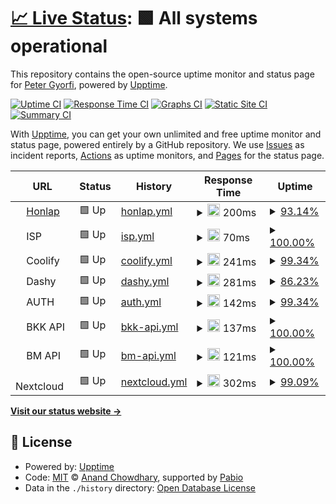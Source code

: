 # [📈 Live Status](https://status.apgyorfi.dev): <!--live status--> **🟩 All systems operational**

This repository contains the open-source uptime monitor and status page for [Peter Gyorfi](https://apgyorfi.dev), powered by [Upptime](https://github.com/upptime/upptime).

[![Uptime CI](https://github.com/apgyorfi/services-monitor/workflows/Uptime%20CI/badge.svg)](https://github.com/apgyorfi/services-monitor/actions?query=workflow%3A%22Uptime+CI%22)
[![Response Time CI](https://github.com/apgyorfi/services-monitor/workflows/Response%20Time%20CI/badge.svg)](https://github.com/apgyorfi/services-monitor/actions?query=workflow%3A%22Response+Time+CI%22)
[![Graphs CI](https://github.com/apgyorfi/services-monitor/workflows/Graphs%20CI/badge.svg)](https://github.com/apgyorfi/services-monitor/actions?query=workflow%3A%22Graphs+CI%22)
[![Static Site CI](https://github.com/apgyorfi/services-monitor/workflows/Static%20Site%20CI/badge.svg)](https://github.com/apgyorfi/services-monitor/actions?query=workflow%3A%22Static+Site+CI%22)
[![Summary CI](https://github.com/apgyorfi/services-monitor/workflows/Summary%20CI/badge.svg)](https://github.com/apgyorfi/services-monitor/actions?query=workflow%3A%22Summary+CI%22)

With [Upptime](https://upptime.js.org), you can get your own unlimited and free uptime monitor and status page, powered entirely by a GitHub repository. We use [Issues](https://github.com/apgyorfi/services-monitor/issues) as incident reports, [Actions](https://github.com/apgyorfi/services-monitor/actions) as uptime monitors, and [Pages](https://status.apgyorfi.dev) for the status page.

<!--start: status pages-->
<!-- This summary is generated by Upptime (https://github.com/upptime/upptime) -->
<!-- Do not edit this manually, your changes will be overwritten -->
<!-- prettier-ignore -->
| URL | Status | History | Response Time | Uptime |
| --- | ------ | ------- | ------------- | ------ |
| <img alt="" src="https://icons.duckduckgo.com/ip3/apgyorfi.dev.ico" height="13"> [Honlap](https://apgyorfi.dev) | 🟩 Up | [honlap.yml](https://github.com/apgyorfi/services-monitor/commits/HEAD/history/honlap.yml) | <details><summary><img alt="Response time graph" src="./graphs/honlap/response-time-week.png" height="20"> 200ms</summary><br><a href="https://status.apgyorfi.dev/history/honlap"><img alt="Response time 200" src="https://img.shields.io/endpoint?url=https%3A%2F%2Fraw.githubusercontent.com%2Fapgyorfi%2Fservices-monitor%2FHEAD%2Fapi%2Fhonlap%2Fresponse-time.json"></a><br><a href="https://status.apgyorfi.dev/history/honlap"><img alt="24-hour response time 152" src="https://img.shields.io/endpoint?url=https%3A%2F%2Fraw.githubusercontent.com%2Fapgyorfi%2Fservices-monitor%2FHEAD%2Fapi%2Fhonlap%2Fresponse-time-day.json"></a><br><a href="https://status.apgyorfi.dev/history/honlap"><img alt="7-day response time 200" src="https://img.shields.io/endpoint?url=https%3A%2F%2Fraw.githubusercontent.com%2Fapgyorfi%2Fservices-monitor%2FHEAD%2Fapi%2Fhonlap%2Fresponse-time-week.json"></a><br><a href="https://status.apgyorfi.dev/history/honlap"><img alt="30-day response time 200" src="https://img.shields.io/endpoint?url=https%3A%2F%2Fraw.githubusercontent.com%2Fapgyorfi%2Fservices-monitor%2FHEAD%2Fapi%2Fhonlap%2Fresponse-time-month.json"></a><br><a href="https://status.apgyorfi.dev/history/honlap"><img alt="1-year response time 200" src="https://img.shields.io/endpoint?url=https%3A%2F%2Fraw.githubusercontent.com%2Fapgyorfi%2Fservices-monitor%2FHEAD%2Fapi%2Fhonlap%2Fresponse-time-year.json"></a></details> | <details><summary><a href="https://status.apgyorfi.dev/history/honlap">93.14%</a></summary><a href="https://status.apgyorfi.dev/history/honlap"><img alt="All-time uptime 93.14%" src="https://img.shields.io/endpoint?url=https%3A%2F%2Fraw.githubusercontent.com%2Fapgyorfi%2Fservices-monitor%2FHEAD%2Fapi%2Fhonlap%2Fuptime.json"></a><br><a href="https://status.apgyorfi.dev/history/honlap"><img alt="24-hour uptime 91.01%" src="https://img.shields.io/endpoint?url=https%3A%2F%2Fraw.githubusercontent.com%2Fapgyorfi%2Fservices-monitor%2FHEAD%2Fapi%2Fhonlap%2Fuptime-day.json"></a><br><a href="https://status.apgyorfi.dev/history/honlap"><img alt="7-day uptime 93.14%" src="https://img.shields.io/endpoint?url=https%3A%2F%2Fraw.githubusercontent.com%2Fapgyorfi%2Fservices-monitor%2FHEAD%2Fapi%2Fhonlap%2Fuptime-week.json"></a><br><a href="https://status.apgyorfi.dev/history/honlap"><img alt="30-day uptime 93.14%" src="https://img.shields.io/endpoint?url=https%3A%2F%2Fraw.githubusercontent.com%2Fapgyorfi%2Fservices-monitor%2FHEAD%2Fapi%2Fhonlap%2Fuptime-month.json"></a><br><a href="https://status.apgyorfi.dev/history/honlap"><img alt="1-year uptime 93.14%" src="https://img.shields.io/endpoint?url=https%3A%2F%2Fraw.githubusercontent.com%2Fapgyorfi%2Fservices-monitor%2FHEAD%2Fapi%2Fhonlap%2Fuptime-year.json"></a></details>
| <img alt="" src="https://icons.duckduckgo.com/ip3/null.ico" height="13"> ISP | 🟩 Up | [isp.yml](https://github.com/apgyorfi/services-monitor/commits/HEAD/history/isp.yml) | <details><summary><img alt="Response time graph" src="./graphs/isp/response-time-week.png" height="20"> 70ms</summary><br><a href="https://status.apgyorfi.dev/history/isp"><img alt="Response time 70" src="https://img.shields.io/endpoint?url=https%3A%2F%2Fraw.githubusercontent.com%2Fapgyorfi%2Fservices-monitor%2FHEAD%2Fapi%2Fisp%2Fresponse-time.json"></a><br><a href="https://status.apgyorfi.dev/history/isp"><img alt="24-hour response time 36" src="https://img.shields.io/endpoint?url=https%3A%2F%2Fraw.githubusercontent.com%2Fapgyorfi%2Fservices-monitor%2FHEAD%2Fapi%2Fisp%2Fresponse-time-day.json"></a><br><a href="https://status.apgyorfi.dev/history/isp"><img alt="7-day response time 70" src="https://img.shields.io/endpoint?url=https%3A%2F%2Fraw.githubusercontent.com%2Fapgyorfi%2Fservices-monitor%2FHEAD%2Fapi%2Fisp%2Fresponse-time-week.json"></a><br><a href="https://status.apgyorfi.dev/history/isp"><img alt="30-day response time 70" src="https://img.shields.io/endpoint?url=https%3A%2F%2Fraw.githubusercontent.com%2Fapgyorfi%2Fservices-monitor%2FHEAD%2Fapi%2Fisp%2Fresponse-time-month.json"></a><br><a href="https://status.apgyorfi.dev/history/isp"><img alt="1-year response time 70" src="https://img.shields.io/endpoint?url=https%3A%2F%2Fraw.githubusercontent.com%2Fapgyorfi%2Fservices-monitor%2FHEAD%2Fapi%2Fisp%2Fresponse-time-year.json"></a></details> | <details><summary><a href="https://status.apgyorfi.dev/history/isp">100.00%</a></summary><a href="https://status.apgyorfi.dev/history/isp"><img alt="All-time uptime 100.00%" src="https://img.shields.io/endpoint?url=https%3A%2F%2Fraw.githubusercontent.com%2Fapgyorfi%2Fservices-monitor%2FHEAD%2Fapi%2Fisp%2Fuptime.json"></a><br><a href="https://status.apgyorfi.dev/history/isp"><img alt="24-hour uptime 100.00%" src="https://img.shields.io/endpoint?url=https%3A%2F%2Fraw.githubusercontent.com%2Fapgyorfi%2Fservices-monitor%2FHEAD%2Fapi%2Fisp%2Fuptime-day.json"></a><br><a href="https://status.apgyorfi.dev/history/isp"><img alt="7-day uptime 100.00%" src="https://img.shields.io/endpoint?url=https%3A%2F%2Fraw.githubusercontent.com%2Fapgyorfi%2Fservices-monitor%2FHEAD%2Fapi%2Fisp%2Fuptime-week.json"></a><br><a href="https://status.apgyorfi.dev/history/isp"><img alt="30-day uptime 100.00%" src="https://img.shields.io/endpoint?url=https%3A%2F%2Fraw.githubusercontent.com%2Fapgyorfi%2Fservices-monitor%2FHEAD%2Fapi%2Fisp%2Fuptime-month.json"></a><br><a href="https://status.apgyorfi.dev/history/isp"><img alt="1-year uptime 100.00%" src="https://img.shields.io/endpoint?url=https%3A%2F%2Fraw.githubusercontent.com%2Fapgyorfi%2Fservices-monitor%2FHEAD%2Fapi%2Fisp%2Fuptime-year.json"></a></details>
| <img alt="" src="https://icons.duckduckgo.com/ip3/null.ico" height="13"> Coolify | 🟩 Up | [coolify.yml](https://github.com/apgyorfi/services-monitor/commits/HEAD/history/coolify.yml) | <details><summary><img alt="Response time graph" src="./graphs/coolify/response-time-week.png" height="20"> 241ms</summary><br><a href="https://status.apgyorfi.dev/history/coolify"><img alt="Response time 241" src="https://img.shields.io/endpoint?url=https%3A%2F%2Fraw.githubusercontent.com%2Fapgyorfi%2Fservices-monitor%2FHEAD%2Fapi%2Fcoolify%2Fresponse-time.json"></a><br><a href="https://status.apgyorfi.dev/history/coolify"><img alt="24-hour response time 224" src="https://img.shields.io/endpoint?url=https%3A%2F%2Fraw.githubusercontent.com%2Fapgyorfi%2Fservices-monitor%2FHEAD%2Fapi%2Fcoolify%2Fresponse-time-day.json"></a><br><a href="https://status.apgyorfi.dev/history/coolify"><img alt="7-day response time 241" src="https://img.shields.io/endpoint?url=https%3A%2F%2Fraw.githubusercontent.com%2Fapgyorfi%2Fservices-monitor%2FHEAD%2Fapi%2Fcoolify%2Fresponse-time-week.json"></a><br><a href="https://status.apgyorfi.dev/history/coolify"><img alt="30-day response time 241" src="https://img.shields.io/endpoint?url=https%3A%2F%2Fraw.githubusercontent.com%2Fapgyorfi%2Fservices-monitor%2FHEAD%2Fapi%2Fcoolify%2Fresponse-time-month.json"></a><br><a href="https://status.apgyorfi.dev/history/coolify"><img alt="1-year response time 241" src="https://img.shields.io/endpoint?url=https%3A%2F%2Fraw.githubusercontent.com%2Fapgyorfi%2Fservices-monitor%2FHEAD%2Fapi%2Fcoolify%2Fresponse-time-year.json"></a></details> | <details><summary><a href="https://status.apgyorfi.dev/history/coolify">99.34%</a></summary><a href="https://status.apgyorfi.dev/history/coolify"><img alt="All-time uptime 99.34%" src="https://img.shields.io/endpoint?url=https%3A%2F%2Fraw.githubusercontent.com%2Fapgyorfi%2Fservices-monitor%2FHEAD%2Fapi%2Fcoolify%2Fuptime.json"></a><br><a href="https://status.apgyorfi.dev/history/coolify"><img alt="24-hour uptime 100.00%" src="https://img.shields.io/endpoint?url=https%3A%2F%2Fraw.githubusercontent.com%2Fapgyorfi%2Fservices-monitor%2FHEAD%2Fapi%2Fcoolify%2Fuptime-day.json"></a><br><a href="https://status.apgyorfi.dev/history/coolify"><img alt="7-day uptime 99.34%" src="https://img.shields.io/endpoint?url=https%3A%2F%2Fraw.githubusercontent.com%2Fapgyorfi%2Fservices-monitor%2FHEAD%2Fapi%2Fcoolify%2Fuptime-week.json"></a><br><a href="https://status.apgyorfi.dev/history/coolify"><img alt="30-day uptime 99.34%" src="https://img.shields.io/endpoint?url=https%3A%2F%2Fraw.githubusercontent.com%2Fapgyorfi%2Fservices-monitor%2FHEAD%2Fapi%2Fcoolify%2Fuptime-month.json"></a><br><a href="https://status.apgyorfi.dev/history/coolify"><img alt="1-year uptime 99.34%" src="https://img.shields.io/endpoint?url=https%3A%2F%2Fraw.githubusercontent.com%2Fapgyorfi%2Fservices-monitor%2FHEAD%2Fapi%2Fcoolify%2Fuptime-year.json"></a></details>
| <img alt="" src="https://icons.duckduckgo.com/ip3/null.ico" height="13"> Dashy | 🟩 Up | [dashy.yml](https://github.com/apgyorfi/services-monitor/commits/HEAD/history/dashy.yml) | <details><summary><img alt="Response time graph" src="./graphs/dashy/response-time-week.png" height="20"> 281ms</summary><br><a href="https://status.apgyorfi.dev/history/dashy"><img alt="Response time 281" src="https://img.shields.io/endpoint?url=https%3A%2F%2Fraw.githubusercontent.com%2Fapgyorfi%2Fservices-monitor%2FHEAD%2Fapi%2Fdashy%2Fresponse-time.json"></a><br><a href="https://status.apgyorfi.dev/history/dashy"><img alt="24-hour response time 273" src="https://img.shields.io/endpoint?url=https%3A%2F%2Fraw.githubusercontent.com%2Fapgyorfi%2Fservices-monitor%2FHEAD%2Fapi%2Fdashy%2Fresponse-time-day.json"></a><br><a href="https://status.apgyorfi.dev/history/dashy"><img alt="7-day response time 281" src="https://img.shields.io/endpoint?url=https%3A%2F%2Fraw.githubusercontent.com%2Fapgyorfi%2Fservices-monitor%2FHEAD%2Fapi%2Fdashy%2Fresponse-time-week.json"></a><br><a href="https://status.apgyorfi.dev/history/dashy"><img alt="30-day response time 281" src="https://img.shields.io/endpoint?url=https%3A%2F%2Fraw.githubusercontent.com%2Fapgyorfi%2Fservices-monitor%2FHEAD%2Fapi%2Fdashy%2Fresponse-time-month.json"></a><br><a href="https://status.apgyorfi.dev/history/dashy"><img alt="1-year response time 281" src="https://img.shields.io/endpoint?url=https%3A%2F%2Fraw.githubusercontent.com%2Fapgyorfi%2Fservices-monitor%2FHEAD%2Fapi%2Fdashy%2Fresponse-time-year.json"></a></details> | <details><summary><a href="https://status.apgyorfi.dev/history/dashy">86.23%</a></summary><a href="https://status.apgyorfi.dev/history/dashy"><img alt="All-time uptime 86.23%" src="https://img.shields.io/endpoint?url=https%3A%2F%2Fraw.githubusercontent.com%2Fapgyorfi%2Fservices-monitor%2FHEAD%2Fapi%2Fdashy%2Fuptime.json"></a><br><a href="https://status.apgyorfi.dev/history/dashy"><img alt="24-hour uptime 85.03%" src="https://img.shields.io/endpoint?url=https%3A%2F%2Fraw.githubusercontent.com%2Fapgyorfi%2Fservices-monitor%2FHEAD%2Fapi%2Fdashy%2Fuptime-day.json"></a><br><a href="https://status.apgyorfi.dev/history/dashy"><img alt="7-day uptime 86.23%" src="https://img.shields.io/endpoint?url=https%3A%2F%2Fraw.githubusercontent.com%2Fapgyorfi%2Fservices-monitor%2FHEAD%2Fapi%2Fdashy%2Fuptime-week.json"></a><br><a href="https://status.apgyorfi.dev/history/dashy"><img alt="30-day uptime 86.23%" src="https://img.shields.io/endpoint?url=https%3A%2F%2Fraw.githubusercontent.com%2Fapgyorfi%2Fservices-monitor%2FHEAD%2Fapi%2Fdashy%2Fuptime-month.json"></a><br><a href="https://status.apgyorfi.dev/history/dashy"><img alt="1-year uptime 86.23%" src="https://img.shields.io/endpoint?url=https%3A%2F%2Fraw.githubusercontent.com%2Fapgyorfi%2Fservices-monitor%2FHEAD%2Fapi%2Fdashy%2Fuptime-year.json"></a></details>
| <img alt="" src="https://icons.duckduckgo.com/ip3/null.ico" height="13"> AUTH | 🟩 Up | [auth.yml](https://github.com/apgyorfi/services-monitor/commits/HEAD/history/auth.yml) | <details><summary><img alt="Response time graph" src="./graphs/auth/response-time-week.png" height="20"> 142ms</summary><br><a href="https://status.apgyorfi.dev/history/auth"><img alt="Response time 142" src="https://img.shields.io/endpoint?url=https%3A%2F%2Fraw.githubusercontent.com%2Fapgyorfi%2Fservices-monitor%2FHEAD%2Fapi%2Fauth%2Fresponse-time.json"></a><br><a href="https://status.apgyorfi.dev/history/auth"><img alt="24-hour response time 134" src="https://img.shields.io/endpoint?url=https%3A%2F%2Fraw.githubusercontent.com%2Fapgyorfi%2Fservices-monitor%2FHEAD%2Fapi%2Fauth%2Fresponse-time-day.json"></a><br><a href="https://status.apgyorfi.dev/history/auth"><img alt="7-day response time 142" src="https://img.shields.io/endpoint?url=https%3A%2F%2Fraw.githubusercontent.com%2Fapgyorfi%2Fservices-monitor%2FHEAD%2Fapi%2Fauth%2Fresponse-time-week.json"></a><br><a href="https://status.apgyorfi.dev/history/auth"><img alt="30-day response time 142" src="https://img.shields.io/endpoint?url=https%3A%2F%2Fraw.githubusercontent.com%2Fapgyorfi%2Fservices-monitor%2FHEAD%2Fapi%2Fauth%2Fresponse-time-month.json"></a><br><a href="https://status.apgyorfi.dev/history/auth"><img alt="1-year response time 142" src="https://img.shields.io/endpoint?url=https%3A%2F%2Fraw.githubusercontent.com%2Fapgyorfi%2Fservices-monitor%2FHEAD%2Fapi%2Fauth%2Fresponse-time-year.json"></a></details> | <details><summary><a href="https://status.apgyorfi.dev/history/auth">99.34%</a></summary><a href="https://status.apgyorfi.dev/history/auth"><img alt="All-time uptime 99.34%" src="https://img.shields.io/endpoint?url=https%3A%2F%2Fraw.githubusercontent.com%2Fapgyorfi%2Fservices-monitor%2FHEAD%2Fapi%2Fauth%2Fuptime.json"></a><br><a href="https://status.apgyorfi.dev/history/auth"><img alt="24-hour uptime 100.00%" src="https://img.shields.io/endpoint?url=https%3A%2F%2Fraw.githubusercontent.com%2Fapgyorfi%2Fservices-monitor%2FHEAD%2Fapi%2Fauth%2Fuptime-day.json"></a><br><a href="https://status.apgyorfi.dev/history/auth"><img alt="7-day uptime 99.34%" src="https://img.shields.io/endpoint?url=https%3A%2F%2Fraw.githubusercontent.com%2Fapgyorfi%2Fservices-monitor%2FHEAD%2Fapi%2Fauth%2Fuptime-week.json"></a><br><a href="https://status.apgyorfi.dev/history/auth"><img alt="30-day uptime 99.34%" src="https://img.shields.io/endpoint?url=https%3A%2F%2Fraw.githubusercontent.com%2Fapgyorfi%2Fservices-monitor%2FHEAD%2Fapi%2Fauth%2Fuptime-month.json"></a><br><a href="https://status.apgyorfi.dev/history/auth"><img alt="1-year uptime 99.34%" src="https://img.shields.io/endpoint?url=https%3A%2F%2Fraw.githubusercontent.com%2Fapgyorfi%2Fservices-monitor%2FHEAD%2Fapi%2Fauth%2Fuptime-year.json"></a></details>
| <img alt="" src="https://icons.duckduckgo.com/ip3/null.ico" height="13"> BKK API | 🟩 Up | [bkk-api.yml](https://github.com/apgyorfi/services-monitor/commits/HEAD/history/bkk-api.yml) | <details><summary><img alt="Response time graph" src="./graphs/bkk-api/response-time-week.png" height="20"> 137ms</summary><br><a href="https://status.apgyorfi.dev/history/bkk-api"><img alt="Response time 137" src="https://img.shields.io/endpoint?url=https%3A%2F%2Fraw.githubusercontent.com%2Fapgyorfi%2Fservices-monitor%2FHEAD%2Fapi%2Fbkk-api%2Fresponse-time.json"></a><br><a href="https://status.apgyorfi.dev/history/bkk-api"><img alt="24-hour response time 123" src="https://img.shields.io/endpoint?url=https%3A%2F%2Fraw.githubusercontent.com%2Fapgyorfi%2Fservices-monitor%2FHEAD%2Fapi%2Fbkk-api%2Fresponse-time-day.json"></a><br><a href="https://status.apgyorfi.dev/history/bkk-api"><img alt="7-day response time 137" src="https://img.shields.io/endpoint?url=https%3A%2F%2Fraw.githubusercontent.com%2Fapgyorfi%2Fservices-monitor%2FHEAD%2Fapi%2Fbkk-api%2Fresponse-time-week.json"></a><br><a href="https://status.apgyorfi.dev/history/bkk-api"><img alt="30-day response time 137" src="https://img.shields.io/endpoint?url=https%3A%2F%2Fraw.githubusercontent.com%2Fapgyorfi%2Fservices-monitor%2FHEAD%2Fapi%2Fbkk-api%2Fresponse-time-month.json"></a><br><a href="https://status.apgyorfi.dev/history/bkk-api"><img alt="1-year response time 137" src="https://img.shields.io/endpoint?url=https%3A%2F%2Fraw.githubusercontent.com%2Fapgyorfi%2Fservices-monitor%2FHEAD%2Fapi%2Fbkk-api%2Fresponse-time-year.json"></a></details> | <details><summary><a href="https://status.apgyorfi.dev/history/bkk-api">100.00%</a></summary><a href="https://status.apgyorfi.dev/history/bkk-api"><img alt="All-time uptime 100.00%" src="https://img.shields.io/endpoint?url=https%3A%2F%2Fraw.githubusercontent.com%2Fapgyorfi%2Fservices-monitor%2FHEAD%2Fapi%2Fbkk-api%2Fuptime.json"></a><br><a href="https://status.apgyorfi.dev/history/bkk-api"><img alt="24-hour uptime 100.00%" src="https://img.shields.io/endpoint?url=https%3A%2F%2Fraw.githubusercontent.com%2Fapgyorfi%2Fservices-monitor%2FHEAD%2Fapi%2Fbkk-api%2Fuptime-day.json"></a><br><a href="https://status.apgyorfi.dev/history/bkk-api"><img alt="7-day uptime 100.00%" src="https://img.shields.io/endpoint?url=https%3A%2F%2Fraw.githubusercontent.com%2Fapgyorfi%2Fservices-monitor%2FHEAD%2Fapi%2Fbkk-api%2Fuptime-week.json"></a><br><a href="https://status.apgyorfi.dev/history/bkk-api"><img alt="30-day uptime 100.00%" src="https://img.shields.io/endpoint?url=https%3A%2F%2Fraw.githubusercontent.com%2Fapgyorfi%2Fservices-monitor%2FHEAD%2Fapi%2Fbkk-api%2Fuptime-month.json"></a><br><a href="https://status.apgyorfi.dev/history/bkk-api"><img alt="1-year uptime 100.00%" src="https://img.shields.io/endpoint?url=https%3A%2F%2Fraw.githubusercontent.com%2Fapgyorfi%2Fservices-monitor%2FHEAD%2Fapi%2Fbkk-api%2Fuptime-year.json"></a></details>
| <img alt="" src="https://icons.duckduckgo.com/ip3/null.ico" height="13"> BM API | 🟩 Up | [bm-api.yml](https://github.com/apgyorfi/services-monitor/commits/HEAD/history/bm-api.yml) | <details><summary><img alt="Response time graph" src="./graphs/bm-api/response-time-week.png" height="20"> 121ms</summary><br><a href="https://status.apgyorfi.dev/history/bm-api"><img alt="Response time 121" src="https://img.shields.io/endpoint?url=https%3A%2F%2Fraw.githubusercontent.com%2Fapgyorfi%2Fservices-monitor%2FHEAD%2Fapi%2Fbm-api%2Fresponse-time.json"></a><br><a href="https://status.apgyorfi.dev/history/bm-api"><img alt="24-hour response time 120" src="https://img.shields.io/endpoint?url=https%3A%2F%2Fraw.githubusercontent.com%2Fapgyorfi%2Fservices-monitor%2FHEAD%2Fapi%2Fbm-api%2Fresponse-time-day.json"></a><br><a href="https://status.apgyorfi.dev/history/bm-api"><img alt="7-day response time 121" src="https://img.shields.io/endpoint?url=https%3A%2F%2Fraw.githubusercontent.com%2Fapgyorfi%2Fservices-monitor%2FHEAD%2Fapi%2Fbm-api%2Fresponse-time-week.json"></a><br><a href="https://status.apgyorfi.dev/history/bm-api"><img alt="30-day response time 121" src="https://img.shields.io/endpoint?url=https%3A%2F%2Fraw.githubusercontent.com%2Fapgyorfi%2Fservices-monitor%2FHEAD%2Fapi%2Fbm-api%2Fresponse-time-month.json"></a><br><a href="https://status.apgyorfi.dev/history/bm-api"><img alt="1-year response time 121" src="https://img.shields.io/endpoint?url=https%3A%2F%2Fraw.githubusercontent.com%2Fapgyorfi%2Fservices-monitor%2FHEAD%2Fapi%2Fbm-api%2Fresponse-time-year.json"></a></details> | <details><summary><a href="https://status.apgyorfi.dev/history/bm-api">100.00%</a></summary><a href="https://status.apgyorfi.dev/history/bm-api"><img alt="All-time uptime 100.00%" src="https://img.shields.io/endpoint?url=https%3A%2F%2Fraw.githubusercontent.com%2Fapgyorfi%2Fservices-monitor%2FHEAD%2Fapi%2Fbm-api%2Fuptime.json"></a><br><a href="https://status.apgyorfi.dev/history/bm-api"><img alt="24-hour uptime 100.00%" src="https://img.shields.io/endpoint?url=https%3A%2F%2Fraw.githubusercontent.com%2Fapgyorfi%2Fservices-monitor%2FHEAD%2Fapi%2Fbm-api%2Fuptime-day.json"></a><br><a href="https://status.apgyorfi.dev/history/bm-api"><img alt="7-day uptime 100.00%" src="https://img.shields.io/endpoint?url=https%3A%2F%2Fraw.githubusercontent.com%2Fapgyorfi%2Fservices-monitor%2FHEAD%2Fapi%2Fbm-api%2Fuptime-week.json"></a><br><a href="https://status.apgyorfi.dev/history/bm-api"><img alt="30-day uptime 100.00%" src="https://img.shields.io/endpoint?url=https%3A%2F%2Fraw.githubusercontent.com%2Fapgyorfi%2Fservices-monitor%2FHEAD%2Fapi%2Fbm-api%2Fuptime-month.json"></a><br><a href="https://status.apgyorfi.dev/history/bm-api"><img alt="1-year uptime 100.00%" src="https://img.shields.io/endpoint?url=https%3A%2F%2Fraw.githubusercontent.com%2Fapgyorfi%2Fservices-monitor%2FHEAD%2Fapi%2Fbm-api%2Fuptime-year.json"></a></details>
| <img alt="" src="https://icons.duckduckgo.com/ip3/null.ico" height="13"> Nextcloud | 🟩 Up | [nextcloud.yml](https://github.com/apgyorfi/services-monitor/commits/HEAD/history/nextcloud.yml) | <details><summary><img alt="Response time graph" src="./graphs/nextcloud/response-time-week.png" height="20"> 302ms</summary><br><a href="https://status.apgyorfi.dev/history/nextcloud"><img alt="Response time 302" src="https://img.shields.io/endpoint?url=https%3A%2F%2Fraw.githubusercontent.com%2Fapgyorfi%2Fservices-monitor%2FHEAD%2Fapi%2Fnextcloud%2Fresponse-time.json"></a><br><a href="https://status.apgyorfi.dev/history/nextcloud"><img alt="24-hour response time 248" src="https://img.shields.io/endpoint?url=https%3A%2F%2Fraw.githubusercontent.com%2Fapgyorfi%2Fservices-monitor%2FHEAD%2Fapi%2Fnextcloud%2Fresponse-time-day.json"></a><br><a href="https://status.apgyorfi.dev/history/nextcloud"><img alt="7-day response time 302" src="https://img.shields.io/endpoint?url=https%3A%2F%2Fraw.githubusercontent.com%2Fapgyorfi%2Fservices-monitor%2FHEAD%2Fapi%2Fnextcloud%2Fresponse-time-week.json"></a><br><a href="https://status.apgyorfi.dev/history/nextcloud"><img alt="30-day response time 302" src="https://img.shields.io/endpoint?url=https%3A%2F%2Fraw.githubusercontent.com%2Fapgyorfi%2Fservices-monitor%2FHEAD%2Fapi%2Fnextcloud%2Fresponse-time-month.json"></a><br><a href="https://status.apgyorfi.dev/history/nextcloud"><img alt="1-year response time 302" src="https://img.shields.io/endpoint?url=https%3A%2F%2Fraw.githubusercontent.com%2Fapgyorfi%2Fservices-monitor%2FHEAD%2Fapi%2Fnextcloud%2Fresponse-time-year.json"></a></details> | <details><summary><a href="https://status.apgyorfi.dev/history/nextcloud">99.09%</a></summary><a href="https://status.apgyorfi.dev/history/nextcloud"><img alt="All-time uptime 99.09%" src="https://img.shields.io/endpoint?url=https%3A%2F%2Fraw.githubusercontent.com%2Fapgyorfi%2Fservices-monitor%2FHEAD%2Fapi%2Fnextcloud%2Fuptime.json"></a><br><a href="https://status.apgyorfi.dev/history/nextcloud"><img alt="24-hour uptime 100.00%" src="https://img.shields.io/endpoint?url=https%3A%2F%2Fraw.githubusercontent.com%2Fapgyorfi%2Fservices-monitor%2FHEAD%2Fapi%2Fnextcloud%2Fuptime-day.json"></a><br><a href="https://status.apgyorfi.dev/history/nextcloud"><img alt="7-day uptime 99.09%" src="https://img.shields.io/endpoint?url=https%3A%2F%2Fraw.githubusercontent.com%2Fapgyorfi%2Fservices-monitor%2FHEAD%2Fapi%2Fnextcloud%2Fuptime-week.json"></a><br><a href="https://status.apgyorfi.dev/history/nextcloud"><img alt="30-day uptime 99.09%" src="https://img.shields.io/endpoint?url=https%3A%2F%2Fraw.githubusercontent.com%2Fapgyorfi%2Fservices-monitor%2FHEAD%2Fapi%2Fnextcloud%2Fuptime-month.json"></a><br><a href="https://status.apgyorfi.dev/history/nextcloud"><img alt="1-year uptime 99.09%" src="https://img.shields.io/endpoint?url=https%3A%2F%2Fraw.githubusercontent.com%2Fapgyorfi%2Fservices-monitor%2FHEAD%2Fapi%2Fnextcloud%2Fuptime-year.json"></a></details>

<!--end: status pages-->

[**Visit our status website →**](https://status.apgyorfi.dev)

## 📄 License

- Powered by: [Upptime](https://github.com/upptime/upptime)
- Code: [MIT](./LICENSE) © [Anand Chowdhary](https://anandchowdhary.com), supported by [Pabio](https://pabio.com)
- Data in the `./history` directory: [Open Database License](https://opendatacommons.org/licenses/odbl/1-0/)
